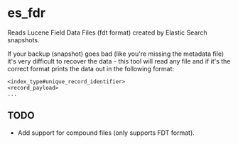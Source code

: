 es_fdr
======

Reads Lucene Field Data Files (fdt format) created by Elastic Search snapshots.

If your backup (snapshot) goes bad (like you're missing the metadata file) it's very difficult to recover the data - this tool will read any file and if it's the correct format prints the data out in the following format:
```
<index_type#unique_record_identifier>
<record_payload>
...
```

TODO
----
* Add support for compound files (only supports FDT format).
